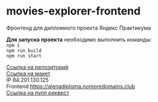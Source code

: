 # movies-explorer-frontend
Фронтенд для дипломного проекта Яндекс Практикума

**Для запуска проекта**
необходимо выполнить команды:  
`npm i`  
`npm run build`  
`npm run start`  

[Ссылка на репозиторий](https://github.com/AlenaKrestyaninova/movies-explorer-frontend)  
[Ссылка на макет](https://drive.google.com/file/d/1g_SFTCLmC7sOra9QJvhEF_McxLQBV9T9/view?usp=share_link)  
IP 84.201.130.125  
Frontend https://alenadiploma.nomoredomains.club  
[Ссылка на пулл реквест](https://github.com/AlenaKrestyaninova/movies-explorer-frontend/pull/2)
